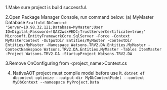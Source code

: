 1.Make sure project is build successful.

2.Open Package Manager Console, run command below:
(a) MyMaster Database
`Scaffold-DbContext 'Server=10.98.32.121;Database=MyMaster;User ID=Digital;Password=!QAZ2wsx#EDC;TrustServerCertificate=true;' Microsoft.EntityFrameworkCore.SqlServer -Force -Context MyMasterContext -OutputDir Entities/MyMaster -ContextDir Entities/MyMaster -Namespace Watsons.TRV2.DA.Entities.MyMaster -ContextNamespace Watsons.TRV2.DA.Entities.MyMaster -Tables ItemMaster -Project Watsons.TRV2.DA -StartupProject Watsons.TRV2.DA`

3.Remove OnConfiguring from <project_name>Context.cs

4. NativeAOT project must compile model before use it.
`dotnet ef dbcontext optimize --output-dir MyDbContextModel --context MyDbContext --namespace MyProject.Data`